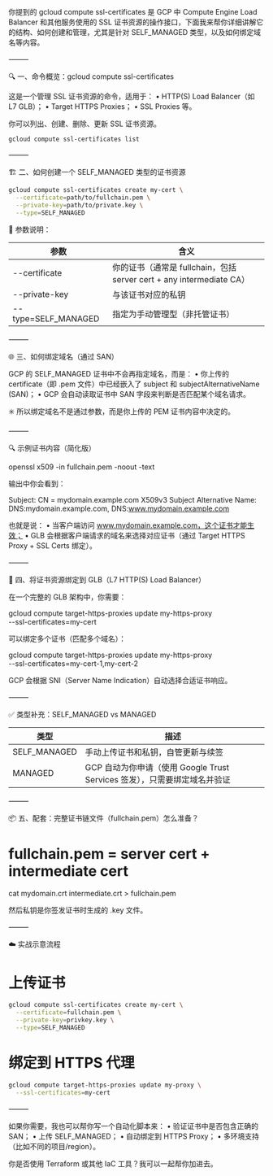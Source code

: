 你提到的 gcloud compute ssl-certificates 是 GCP 中 Compute Engine Load Balancer 和其他服务使用的 SSL 证书资源的操作接口，下面我来帮你详细讲解它的结构、如何创建和管理，尤其是针对 SELF_MANAGED 类型，以及如何绑定域名等内容。

⸻

🔍 一、命令概览：gcloud compute ssl-certificates

这是一个管理 SSL 证书资源的命令，适用于：
	•	HTTP(S) Load Balancer（如 L7 GLB）；
	•	Target HTTPS Proxies；
	•	SSL Proxies 等。

你可以列出、创建、删除、更新 SSL 证书资源。

`gcloud compute ssl-certificates list`



⸻

🏗️ 二、如何创建一个 SELF_MANAGED 类型的证书资源
```bash
gcloud compute ssl-certificates create my-cert \
  --certificate=path/to/fullchain.pem \
  --private-key=path/to/private.key \
  --type=SELF_MANAGED
```
📌 参数说明：

| 参数 | 含义 |
|------|------|
| --certificate | 你的证书（通常是 fullchain，包括 server cert + any intermediate CA）|
| --private-key | 与该证书对应的私钥 |
| --type=SELF_MANAGED | 指定为手动管理型（非托管证书）|



⸻

🌐 三、如何绑定域名（通过 SAN）

GCP 的 SELF_MANAGED 证书中不会再指定域名，而是：
	•	你上传的 certificate（即 .pem 文件）中已经嵌入了 subject 和 subjectAlternativeName (SAN)；
	•	GCP 会自动读取证书中 SAN 字段来判断是否匹配某个域名请求。

✳️ 所以绑定域名不是通过参数，而是你上传的 PEM 证书内容中决定的。

⸻

🔍 示例证书内容（简化版）

openssl x509 -in fullchain.pem -noout -text

输出中你会看到：

Subject: CN = mydomain.example.com
X509v3 Subject Alternative Name:
    DNS:mydomain.example.com, DNS:www.mydomain.example.com

也就是说：
	•	当客户端访问 www.mydomain.example.com，这个证书才能生效；
	•	GLB 会根据客户端请求的域名来选择对应证书（通过 Target HTTPS Proxy + SSL Certs 绑定）。

⸻

📎 四、将证书资源绑定到 GLB（L7 HTTP(S) Load Balancer）

在一个完整的 GLB 架构中，你需要：

gcloud compute target-https-proxies update my-https-proxy \
    --ssl-certificates=my-cert

可以绑定多个证书（匹配多个域名）：

gcloud compute target-https-proxies update my-https-proxy \
    --ssl-certificates=my-cert-1,my-cert-2

GCP 会根据 SNI（Server Name Indication）自动选择合适证书响应。

⸻

✅ 类型补充：SELF_MANAGED vs MANAGED

| 类型 | 描述 |
|------|------|
| SELF_MANAGED | 手动上传证书和私钥，自管更新与续签 |
| MANAGED | GCP 自动为你申请（使用 Google Trust Services 签发），只需要绑定域名并验证 |



⸻

📦 五、配套：完整证书链文件（fullchain.pem）怎么准备？

# fullchain.pem = server cert + intermediate cert
cat mydomain.crt intermediate.crt > fullchain.pem

然后私钥是你签发证书时生成的 .key 文件。

⸻

☁️ 实战示意流程

# 上传证书
```bash
gcloud compute ssl-certificates create my-cert \
  --certificate=fullchain.pem \
  --private-key=privkey.key \
  --type=SELF_MANAGED
```
# 绑定到 HTTPS 代理
```bash
gcloud compute target-https-proxies update my-proxy \
  --ssl-certificates=my-cert
```


⸻

如果你需要，我也可以帮你写一个自动化脚本来：
	•	验证证书中是否包含正确的 SAN；
	•	上传 SELF_MANAGED；
	•	自动绑定到 HTTPS Proxy；
	•	多环境支持（比如不同的项目/region）。

你是否使用 Terraform 或其他 IaC 工具？我可以一起帮你加进去。